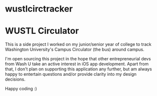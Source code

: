 wustlcirctracker
================
# WUSTL Circulator

This is a side project I worked on my junior/senior year of college to track Washington University's Campus Circulator (the bus) around campus. 
 
I'm open sourcing this project in the hope that other entrepreneurial devs from Wash U take an active interest in iOS app development. Apart from that, I don't plan on supporting this application any further, but am always happy to entertain questions and/or provide clarity into my design decisions.

Happy coding :)
